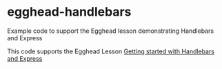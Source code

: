 # egghead-handlebars
Example code to support the Egghead lesson demonstrating Handlebars and Express

This code supports the Egghead Lesson [Getting started with Handlebars and Express](https://egghead.io/lessons/egghead-calling-java-code-from-nodejs-to-produce-pdfs)
